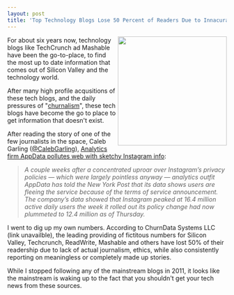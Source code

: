 ```yaml
---
layout: post
title: 'Top Technology Blogs Lose 50 Percent of Readers Due to Innacurate Reporting'
---
```

<p><img src="https://s3.amazonaws.com/kinlane-productions/top-tech-blogs.png" alt="" width="250" align="right" /></p>
<p>For about six years now, technology blogs like TechCrunch ad Mashable have been the go-to-place, to find the most up to date information that comes out of Silicon Valley and the technology world.</p>
<p>After many high profile acqusitions of these tech blogs, and the daily pressures of "<a href="http://en.wikipedia.org/wiki/Churnalism" target="_blank">churnalism</a>", these tech blogs have become the go to place to get information that doesn't exist.</p>
<p>After reading the story of one of the few journalists in the space, Caleb Garling (<a href="https://twitter.com/CalebGarling">@CalebGarling</a>),&nbsp;<a href="http://blog.sfgate.com/techchron/2012/12/28/analytics-firm-appdata-pollutes-web-with-sketchy-instagram-info/" target="_blank">Analytics firm AppData pollutes web with sketchy Instagram info</a>:</p>
<blockquote><em>A couple weeks after a concentrated uproar over Instagram&rsquo;s privacy policies &mdash; which were largely pointless anyway &mdash; analytics outfit AppData has told the New York Post that its data shows users are fleeing the service because of the terms of service announcement. The company&rsquo;s data showed that Instagram peaked at 16.4 million active daily users the week it rolled out its policy change had now plummeted to 12.4 million as of Thursday.</em></blockquote>
<p>I went to dig up my own numbers. According to ChurnData Systems LLC (link unavailble), the leading providing of fictitous numbers for Silicon Valley, Techcrunch, ReadWrite, Mashable and others have lost 50% of their readership due to lack of actual journalism, ethics, while also consistently reporting on meaningless or completely made up stories.</p>
<p>While I stopped following any of the mainstream blogs in 2011, it looks like the mainstream is waking up to the fact that you shouldn't get your tech news from these sources.</p>